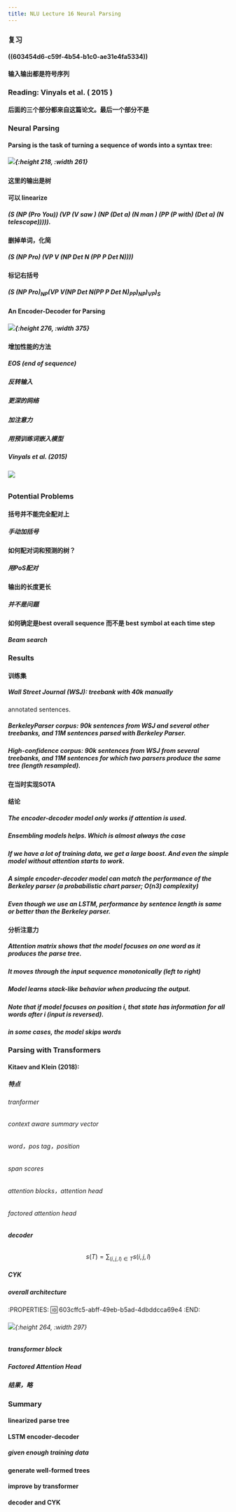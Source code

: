 ```yaml
---
title: NLU Lecture 16 Neural Parsing
---
```


### 复习
#### ((603454d6-c59f-4b54-b1c0-ae31e4fa5334))
#### 输入输出都是符号序列
### Reading: Vinyals et al. ( 2015 )
#### 后面的三个部分都来自这篇论文。最后一个部分不是
### Neural Parsing
#### Parsing is the task of turning a sequence of words into a syntax tree:
##### ![](https://gitee.com/zhang-weijian-97/pic-go-bed/raw/master/assets/20210223200644.png){:height 218, :width 261}
#### 这里的输出是树
#### 可以 **linearize**
##### (S (NP (Pro You)) (VP (V saw ) (NP (Det a) (N man ) (PP (P with) (Det a) (N telescope))))).
#### 删掉单词，化简
##### (S (NP Pro) (VP V (NP Det N (PP P Det N))))
#### 标记右括号
##### $(S ~(NP ~Pro)_{NP} (VP~ V (NP~ Det~ N (PP ~P~ Det~ N)_{PP} )_{NP} )_{VP} )_{S}$
#### An Encoder-Decoder for Parsing
##### ![](https://gitee.com/zhang-weijian-97/pic-go-bed/raw/master/assets/20210223201250.png){:height 276, :width 375}
#### 增加性能的方法
##### EOS (end of sequence)
##### 反转输入
##### 更深的网络
##### 加注意力
##### 用预训练词嵌入模型
##### Vinyals et al. (2015)
###### ![](https://gitee.com/zhang-weijian-97/pic-go-bed/raw/master/assets/20210223201534.png)
### Potential Problems
#### 括号并不能完全配对上
##### 手动加括号
#### 如何配对词和预测的树？
##### 用PoS配对
#### 输出的长度更长
##### 并不是问题
#### 如何确定是best overall sequence 而不是 best symbol at each time step
##### Beam search
### Results
#### 训练集
##### Wall Street Journal (WSJ): treebank with 40k manually
 annotated sentences.
##### BerkeleyParser corpus: 90k sentences from WSJ and several other treebanks, and 11M sentences parsed with Berkeley Parser.
##### High-confidence corpus: 90k sentences from WSJ from several treebanks, and 11M sentences for which two parsers produce the same tree (length resampled).
#### 在当时实现SOTA
#### 结论
##### The **encoder-decoder model** only works if **attention** is used.
##### Ensembling models helps. Which is almost always the case
##### If we have **a lot of training data**, we get a large boost. And even the simple model without attention starts to work.
##### A simple encoder-decoder model can match the performance of the Berkeley parser (a probabilistic chart parser; O(n3) complexity)
##### Even though we use an LSTM, performance by sentence length is same or better than the Berkeley parser.
#### 分析注意力
##### Attention matrix shows that the model focuses on one word as it produces the parse tree.
##### It moves through the input sequence monotonically (left to right)
##### Model learns stack-like behavior when producing the output.
##### Note that if model focuses on position i, that state has information for all words after i (input is reversed).
##### in some cases, the model skips words
### Parsing with Transformers
#### Kitaev and Klein (2018):
##### 特点
###### tranformer
###### context aware summary vector
###### word，pos tag，position
###### span scores
###### attention blocks，attention head
###### factored attention head
##### decoder
######
$$
s(T)=\sum_{(i, j, l) \in T} s(i, j, l)
$$
##### CYK
##### overall architecture
:PROPERTIES:
:id: 603cffc5-abff-49eb-b5ad-4dbddcca69e4
:END:
###### ![](https://gitee.com/zhang-weijian-97/pic-go-bed/raw/master/assets/20210302233316.png){:height 264, :width 297}
##### transformer block
##### Factored Attention Head
##### 结果，略
### Summary
#### linearized parse tree
#### LSTM encoder-decoder
##### given enough training data
#### generate well-formed trees
#### improve by transformer
#### decoder and CYK